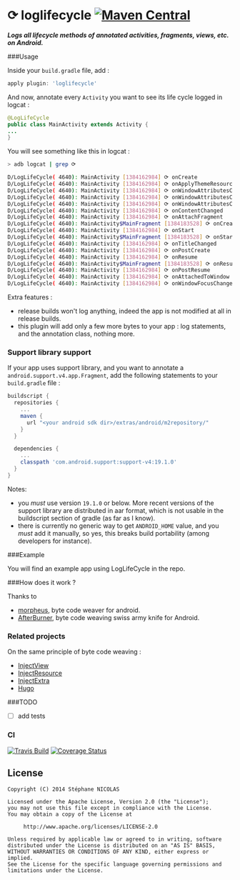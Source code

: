 ⟳ loglifecycle [![Maven Central](https://maven-badges.herokuapp.com/maven-central/com.github.stephanenicolas.loglifecycle/loglifecycle-plugin/badge.svg)](https://maven-badges.herokuapp.com/maven-central/com.github.stephanenicolas.loglifecycle/loglifecycle-plugin)
============

***Logs all lifecycle methods of annotated activities, fragments, views, etc. on Android.***

###Usage

Inside your `build.gradle` file, add : 

```groovy
apply plugin: 'loglifecycle'
```

And now, annotate every `Activity` you want to see its life cycle logged in logcat : 

```java
@LogLifeCycle
public class MainActivity extends Activity {
...
}
```

You will see something like this in logcat : 

```bash
> adb logcat | grep ⟳

D/LogLifeCycle( 4640): MainActivity [1384162984] ⟳ onCreate
D/LogLifeCycle( 4640): MainActivity [1384162984] ⟳ onApplyThemeResource
D/LogLifeCycle( 4640): MainActivity [1384162984] ⟳ onWindowAttributesChanged
D/LogLifeCycle( 4640): MainActivity [1384162984] ⟳ onWindowAttributesChanged
D/LogLifeCycle( 4640): MainActivity [1384162984] ⟳ onWindowAttributesChanged
D/LogLifeCycle( 4640): MainActivity [1384162984] ⟳ onContentChanged
D/LogLifeCycle( 4640): MainActivity [1384162984] ⟳ onAttachFragment
D/LogLifeCycle( 4640): MainActivity$MainFragment [1384183528] ⟳ onCreate
D/LogLifeCycle( 4640): MainActivity [1384162984] ⟳ onStart
D/LogLifeCycle( 4640): MainActivity$MainFragment [1384183528] ⟳ onStart
D/LogLifeCycle( 4640): MainActivity [1384162984] ⟳ onTitleChanged
D/LogLifeCycle( 4640): MainActivity [1384162984] ⟳ onPostCreate
D/LogLifeCycle( 4640): MainActivity [1384162984] ⟳ onResume
D/LogLifeCycle( 4640): MainActivity$MainFragment [1384183528] ⟳ onResume
D/LogLifeCycle( 4640): MainActivity [1384162984] ⟳ onPostResume
D/LogLifeCycle( 4640): MainActivity [1384162984] ⟳ onAttachedToWindow
D/LogLifeCycle( 4640): MainActivity [1384162984] ⟳ onWindowFocusChanged
```

Extra features : 
* release builds won't log anything, indeed the app is not modified at all in release builds.
* this plugin will add only a few more bytes to your app : log statements, and the annotation class, nothing more.

### Support library support

If your app uses support library, and you want to annotate a `android.support.v4.app.Fragment`, add the following statements to your `build.gradle` file : 

```groovy
buildscript {
  repositories {
    ...
    maven {
      url "<your android sdk dir>/extras/android/m2repository/"
    }
  }

  dependencies {
    ...
    classpath 'com.android.support:support-v4:19.1.0'
  }
}
```

Notes:

* you *must* use version `19.1.0` or below. More recent versions of the support library are distributed in aar format, which is not usable in the buildscript section of gradle (as far as I know).
* there is currently no generic way to get `ANDROID_HOME` value, and you *must* add it manually, so yes, this breaks
build portability (among developers for instance).

###Example

You will find an example app using LogLifeCycle in the repo.

###How does it work ?

Thanks to 
* [morpheus](https://github.com/stephanenicolas/morpheus), byte code weaver for android.
* [AfterBurner](https://github.com/stephanenicolas/afterburner), byte code weaving swiss army knife for Android.

### Related projects 

On the same principle of byte code weaving : 

* [InjectView](https://github.com/stephanenicolas/injectview)
* [InjectResource](https://github.com/stephanenicolas/injectresource)
* [InjectExtra](https://github.com/stephanenicolas/injectextra)
* [Hugo](https://github.com/jakewharton/hugo)

###TODO
* [ ] add tests

### CI 

[![Travis Build](https://travis-ci.org/stephanenicolas/loglifecycle.svg?branch=master)](https://travis-ci.org/stephanenicolas/loglifecycle)
[![Coverage Status](https://img.shields.io/coveralls/stephanenicolas/loglifecycle.svg)](https://coveralls.io/r/stephanenicolas/loglifecycle)

License
-------

	Copyright (C) 2014 Stéphane NICOLAS

	Licensed under the Apache License, Version 2.0 (the "License");
	you may not use this file except in compliance with the License.
	You may obtain a copy of the License at
	
	     http://www.apache.org/licenses/LICENSE-2.0
	
	Unless required by applicable law or agreed to in writing, software
	distributed under the License is distributed on an "AS IS" BASIS,
	WITHOUT WARRANTIES OR CONDITIONS OF ANY KIND, either express or implied.
	See the License for the specific language governing permissions and
	limitations under the License.

